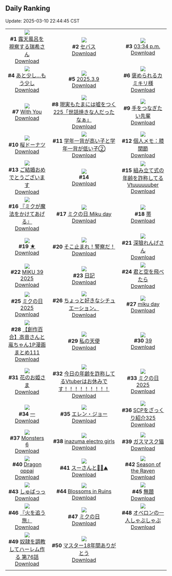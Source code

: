 ## Daily Ranking
Update: 2025-03-10 22:44:45 CST

|      |      |      |
| :----: | :----: | :----: |
| ![](https://i.pixiv.re/c/240x480/img-master/img/2025/03/08/00/00/16/127966453_p0_master1200.jpg)<br>**#1** [露天風呂を視察する瑞希さん](https://www.pixiv.net/artworks/127966453)<br>[Download](https://i.pixiv.re/img-original/img/2025/03/08/00/00/16/127966453_p0.jpg) | ![](https://i.pixiv.re/c/240x480/img-master/img/2025/03/08/00/00/19/127966469_p0_master1200.jpg)<br>**#2** [セバス](https://www.pixiv.net/artworks/127966469)<br>[Download](https://i.pixiv.re/img-original/img/2025/03/08/00/00/19/127966469_p0.jpg) | ![](https://i.pixiv.re/c/240x480/img-master/img/2025/03/08/00/01/49/127966739_p0_master1200.jpg)<br>**#3** [03:34 p.m.](https://www.pixiv.net/artworks/127966739)<br>[Download](https://i.pixiv.re/img-original/img/2025/03/08/00/01/49/127966739_p0.jpg) |
| ![](https://i.pixiv.re/c/240x480/img-master/img/2025/03/08/19/57/18/127992927_p0_master1200.jpg)<br>**#4** [あと少し…もう少し](https://www.pixiv.net/artworks/127992927)<br>[Download](https://i.pixiv.re/img-original/img/2025/03/08/19/57/18/127992927_p0.jpg) | ![](https://i.pixiv.re/c/240x480/img-master/img/2025/03/09/19/50/30/128032920_p0_master1200.jpg)<br>**#5** [2025.3.9](https://www.pixiv.net/artworks/128032920)<br>[Download](https://i.pixiv.re/img-original/img/2025/03/09/19/50/30/128032920_p0.jpg) | ![](https://i.pixiv.re/c/240x480/img-master/img/2025/03/09/06/15/44/128011550_p0_master1200.jpg)<br>**#6** [褒められるカミキリ様](https://www.pixiv.net/artworks/128011550)<br>[Download](https://i.pixiv.re/img-original/img/2025/03/09/06/15/44/128011550_p0.jpg) |
| ![](https://i.pixiv.re/c/240x480/img-master/img/2025/03/09/13/09/36/128019969_p0_master1200.jpg)<br>**#7** [With You](https://www.pixiv.net/artworks/128019969)<br>[Download](https://i.pixiv.re/img-original/img/2025/03/09/13/09/36/128019969_p0.jpg) | ![](https://i.pixiv.re/c/240x480/img-master/img/2025/03/09/18/00/05/128028431_p0_master1200.jpg)<br>**#8** [現実もたまには嘘をつく225「世話焼きな人だったなぁ」](https://www.pixiv.net/artworks/128028431)<br>[Download](https://i.pixiv.re/img-original/img/2025/03/09/18/00/05/128028431_p0.jpg) | ![](https://i.pixiv.re/c/240x480/img-master/img/2025/03/08/00/00/45/127966588_p0_master1200.jpg)<br>**#9** [手をつなぎたい先輩](https://www.pixiv.net/artworks/127966588)<br>[Download](https://i.pixiv.re/img-original/img/2025/03/08/00/00/45/127966588_p0.jpg) |
| ![](https://i.pixiv.re/c/240x480/img-master/img/2025/03/08/20/30/01/127994226_p0_master1200.jpg)<br>**#10** [桜ドーナツ](https://www.pixiv.net/artworks/127994226)<br>[Download](https://i.pixiv.re/img-original/img/2025/03/08/20/30/01/127994226_p0.png) | ![](https://i.pixiv.re/c/240x480/img-master/img/2025/03/09/12/00/06/128018086_p0_master1200.jpg)<br>**#11** [学年一背が高い子と学年一背が低い子②](https://www.pixiv.net/artworks/128018086)<br>[Download](https://i.pixiv.re/img-original/img/2025/03/09/12/00/06/128018086_p0.jpg) | ![](https://i.pixiv.re/c/240x480/img-master/img/2025/03/08/06/00/07/127973875_p0_master1200.jpg)<br>**#12** [個人メモ：膝関節](https://www.pixiv.net/artworks/127973875)<br>[Download](https://i.pixiv.re/img-original/img/2025/03/08/06/00/07/127973875_p0.jpg) |
| ![](https://i.pixiv.re/c/240x480/img-master/img/2025/03/08/00/00/59/127966634_p0_master1200.jpg)<br>**#13** [ご結婚おめでとうございます](https://www.pixiv.net/artworks/127966634)<br>[Download](https://i.pixiv.re/img-original/img/2025/03/08/00/00/59/127966634_p0.png) | ![](https://s.pximg.net/common/images/limit_unviewable_s.png)<br>**#14** [](https://www.pixiv.net/artworks/127993152)<br>[Download](https://s.pximg.net/common/images/limit_unviewable_s.png) | ![](https://i.pixiv.re/c/240x480/img-master/img/2025/03/08/20/57/09/127995204_p0_master1200.jpg)<br>**#15** [組み立て式の年齢を詐称してるVtuuuuuuber](https://www.pixiv.net/artworks/127995204)<br>[Download](https://i.pixiv.re/img-original/img/2025/03/08/20/57/09/127995204_p0.png) |
| ![](https://i.pixiv.re/c/240x480/img-master/img/2025/03/09/12/02/14/128018283_p0_master1200.jpg)<br>**#16** [『ミクが魔法をかけてあげる』](https://www.pixiv.net/artworks/128018283)<br>[Download](https://i.pixiv.re/img-original/img/2025/03/09/12/02/14/128018283_p0.png) | ![](https://i.pixiv.re/c/240x480/img-master/img/2025/03/09/12/12/51/128018564_p0_master1200.jpg)<br>**#17** [ミクの日 Miku day](https://www.pixiv.net/artworks/128018564)<br>[Download](https://i.pixiv.re/img-original/img/2025/03/09/12/12/51/128018564_p0.jpg) | ![](https://i.pixiv.re/c/240x480/img-master/img/2025/03/08/10/19/51/127977790_p0_master1200.jpg)<br>**#18** [帯](https://www.pixiv.net/artworks/127977790)<br>[Download](https://i.pixiv.re/img-original/img/2025/03/08/10/19/51/127977790_p0.jpg) |
| ![](https://i.pixiv.re/c/240x480/img-master/img/2025/03/09/00/00/05/128002675_p0_master1200.jpg)<br>**#19** [★](https://www.pixiv.net/artworks/128002675)<br>[Download](https://i.pixiv.re/img-original/img/2025/03/09/00/00/05/128002675_p0.jpg) | ![](https://i.pixiv.re/c/240x480/img-master/img/2025/03/08/00/00/07/127966388_p0_master1200.jpg)<br>**#20** [そこ止まれ！警察だ！](https://www.pixiv.net/artworks/127966388)<br>[Download](https://i.pixiv.re/img-original/img/2025/03/08/00/00/07/127966388_p0.png) | ![](https://i.pixiv.re/c/240x480/img-master/img/2025/03/09/00/00/28/128002857_p0_master1200.jpg)<br>**#21** [深狼れんげさん](https://www.pixiv.net/artworks/128002857)<br>[Download](https://i.pixiv.re/img-original/img/2025/03/09/00/00/28/128002857_p0.jpg) |
| ![](https://i.pixiv.re/c/240x480/img-master/img/2025/03/09/00/28/32/128003198_p0_master1200.jpg)<br>**#22** [MIKU 39 2025](https://www.pixiv.net/artworks/128003198)<br>[Download](https://i.pixiv.re/img-original/img/2025/03/09/00/28/32/128003198_p0.jpg) | ![](https://i.pixiv.re/c/240x480/img-master/img/2025/03/08/14/22/42/127983336_p0_master1200.jpg)<br>**#23** [日記](https://www.pixiv.net/artworks/127983336)<br>[Download](https://i.pixiv.re/img-original/img/2025/03/08/14/22/42/127983336_p0.png) | ![](https://i.pixiv.re/c/240x480/img-master/img/2025/03/08/18/00/09/127988957_p0_master1200.jpg)<br>**#24** [君と空を飛べたら](https://www.pixiv.net/artworks/127988957)<br>[Download](https://i.pixiv.re/img-original/img/2025/03/08/18/00/09/127988957_p0.png) |
| ![](https://i.pixiv.re/c/240x480/img-master/img/2025/03/09/13/39/25/128020697_p0_master1200.jpg)<br>**#25** [ミクの日2025](https://www.pixiv.net/artworks/128020697)<br>[Download](https://i.pixiv.re/img-original/img/2025/03/09/13/39/25/128020697_p0.jpg) | ![](https://i.pixiv.re/c/240x480/img-master/img/2025/03/09/18/31/53/128026002_p0_master1200.jpg)<br>**#26** [ちょっと好きなシチュエーション。](https://www.pixiv.net/artworks/128026002)<br>[Download](https://i.pixiv.re/img-original/img/2025/03/09/18/31/53/128026002_p0.jpg) | ![](https://i.pixiv.re/c/240x480/img-master/img/2025/03/09/00/15/56/128003985_p0_master1200.jpg)<br>**#27** [miku day](https://www.pixiv.net/artworks/128003985)<br>[Download](https://i.pixiv.re/img-original/img/2025/03/09/00/15/56/128003985_p0.png) |
| ![](https://i.pixiv.re/c/240x480/img-master/img/2025/03/08/00/02/33/127966799_p0_master1200.jpg)<br>**#28** [【創作百合】高音さんと嵐ちゃん1P漫画まとめ111](https://www.pixiv.net/artworks/127966799)<br>[Download](https://i.pixiv.re/img-original/img/2025/03/08/00/02/33/127966799_p0.jpg) | ![](https://i.pixiv.re/c/240x480/img-master/img/2025/03/09/00/36/16/128004858_p0_master1200.jpg)<br>**#29** [私の天使](https://www.pixiv.net/artworks/128004858)<br>[Download](https://i.pixiv.re/img-original/img/2025/03/09/00/36/16/128004858_p0.jpg) | ![](https://i.pixiv.re/c/240x480/img-master/img/2025/03/09/01/00/03/128005673_p0_master1200.jpg)<br>**#30** [39](https://www.pixiv.net/artworks/128005673)<br>[Download](https://i.pixiv.re/img-original/img/2025/03/09/01/00/03/128005673_p0.png) |
| ![](https://i.pixiv.re/c/240x480/img-master/img/2025/03/09/00/00/06/128002695_p0_master1200.jpg)<br>**#31** [花のお姫さま](https://www.pixiv.net/artworks/128002695)<br>[Download](https://i.pixiv.re/img-original/img/2025/03/09/00/00/06/128002695_p0.jpg) | ![](https://i.pixiv.re/c/240x480/img-master/img/2025/03/09/21/01/24/128036164_p0_master1200.jpg)<br>**#32** [今日の年齢を詐称してるVtuberはお休みです！！！！！！！！！](https://www.pixiv.net/artworks/128036164)<br>[Download](https://i.pixiv.re/img-original/img/2025/03/09/21/01/24/128036164_p0.png) | ![](https://i.pixiv.re/c/240x480/img-master/img/2025/03/09/00/42/27/128005080_p0_master1200.jpg)<br>**#33** [ミクの日2025](https://www.pixiv.net/artworks/128005080)<br>[Download](https://i.pixiv.re/img-original/img/2025/03/09/00/42/27/128005080_p0.png) |
| ![](https://i.pixiv.re/c/240x480/img-master/img/2025/03/09/17/02/32/128026590_p0_master1200.jpg)<br>**#34** [一](https://www.pixiv.net/artworks/128026590)<br>[Download](https://i.pixiv.re/img-original/img/2025/03/09/17/02/32/128026590_p0.png) | ![](https://i.pixiv.re/c/240x480/img-master/img/2025/03/08/00/21/58/127967675_p0_master1200.jpg)<br>**#35** [エレン・ジョー](https://www.pixiv.net/artworks/127967675)<br>[Download](https://i.pixiv.re/img-original/img/2025/03/08/00/21/58/127967675_p0.jpg) | ![](https://i.pixiv.re/c/240x480/img-master/img/2025/03/08/21/36/43/127995438_p0_master1200.jpg)<br>**#36** [SCPをざっくり紹介325](https://www.pixiv.net/artworks/127995438)<br>[Download](https://i.pixiv.re/img-original/img/2025/03/08/21/36/43/127995438_p0.jpg) |
| ![](https://i.pixiv.re/c/240x480/img-master/img/2025/03/08/17/52/23/127988659_p0_master1200.jpg)<br>**#37** [Monsters 6](https://www.pixiv.net/artworks/127988659)<br>[Download](https://i.pixiv.re/img-original/img/2025/03/08/17/52/23/127988659_p0.png) | ![](https://i.pixiv.re/c/240x480/img-master/img/2025/03/09/12/46/37/128019376_p0_master1200.jpg)<br>**#38** [inazuma electro girls](https://www.pixiv.net/artworks/128019376)<br>[Download](https://i.pixiv.re/img-original/img/2025/03/09/12/46/37/128019376_p0.png) | ![](https://i.pixiv.re/c/240x480/img-master/img/2025/03/08/17/56/30/127988787_p0_master1200.jpg)<br>**#39** [ガスマスク猫](https://www.pixiv.net/artworks/127988787)<br>[Download](https://i.pixiv.re/img-original/img/2025/03/08/17/56/30/127988787_p0.png) |
| ![](https://i.pixiv.re/c/240x480/img-master/img/2025/03/08/12/32/48/127980832_p0_master1200.jpg)<br>**#40** [Dragon oppai](https://www.pixiv.net/artworks/127980832)<br>[Download](https://i.pixiv.re/img-original/img/2025/03/08/12/32/48/127980832_p0.png) | ![](https://i.pixiv.re/c/240x480/img-master/img/2025/03/08/22/48/00/127999787_p0_master1200.jpg)<br>**#41** [スーさんと︎🌟🌙⛰️](https://www.pixiv.net/artworks/127999787)<br>[Download](https://i.pixiv.re/img-original/img/2025/03/08/22/48/00/127999787_p0.jpg) | ![](https://i.pixiv.re/c/240x480/img-master/img/2025/03/08/12/30/01/127980748_p0_master1200.jpg)<br>**#42** [Season of the Raven](https://www.pixiv.net/artworks/127980748)<br>[Download](https://i.pixiv.re/img-original/img/2025/03/08/12/30/01/127980748_p0.jpg) |
| ![](https://i.pixiv.re/c/240x480/img-master/img/2025/03/09/00/17/04/128004047_p0_master1200.jpg)<br>**#43** [しゅばっっ](https://www.pixiv.net/artworks/128004047)<br>[Download](https://i.pixiv.re/img-original/img/2025/03/09/00/17/04/128004047_p0.jpg) | ![](https://i.pixiv.re/c/240x480/img-master/img/2025/03/09/01/03/34/128005847_p0_master1200.jpg)<br>**#44** [Blossoms in Ruins](https://www.pixiv.net/artworks/128005847)<br>[Download](https://i.pixiv.re/img-original/img/2025/03/09/01/03/34/128005847_p0.png) | ![](https://i.pixiv.re/c/240x480/img-master/img/2025/03/09/00/04/01/128003313_p0_master1200.jpg)<br>**#45** [無題](https://www.pixiv.net/artworks/128003313)<br>[Download](https://i.pixiv.re/img-original/img/2025/03/09/00/04/01/128003313_p0.jpg) |
| ![](https://i.pixiv.re/c/240x480/img-master/img/2025/03/08/16/08/25/127985859_p0_master1200.jpg)<br>**#46** [『火を追う旅』](https://www.pixiv.net/artworks/127985859)<br>[Download](https://i.pixiv.re/img-original/img/2025/03/08/16/08/25/127985859_p0.png) | ![](https://i.pixiv.re/c/240x480/img-master/img/2025/03/09/08/00/01/128012984_p0_master1200.jpg)<br>**#47** [ミクの日](https://www.pixiv.net/artworks/128012984)<br>[Download](https://i.pixiv.re/img-original/img/2025/03/09/08/00/01/128012984_p0.jpg) | ![](https://i.pixiv.re/c/240x480/img-master/img/2025/03/08/13/46/31/127982400_p0_master1200.jpg)<br>**#48** [オベロンの一人しゃぶしゃぶ](https://www.pixiv.net/artworks/127982400)<br>[Download](https://i.pixiv.re/img-original/img/2025/03/08/13/46/31/127982400_p0.png) |
| ![](https://i.pixiv.re/c/240x480/img-master/img/2025/03/08/00/02/22/127966787_p0_master1200.jpg)<br>**#49** [奴隷を調教してハーレム作る 第76話](https://www.pixiv.net/artworks/127966787)<br>[Download](https://i.pixiv.re/img-original/img/2025/03/08/00/02/22/127966787_p0.jpg) | ![](https://i.pixiv.re/c/240x480/img-master/img/2025/03/09/20/54/47/128035734_p0_master1200.jpg)<br>**#50** [マスター18年間ありがとう](https://www.pixiv.net/artworks/128035734)<br>[Download](https://i.pixiv.re/img-original/img/2025/03/09/20/54/47/128035734_p0.jpg) |
|      |
